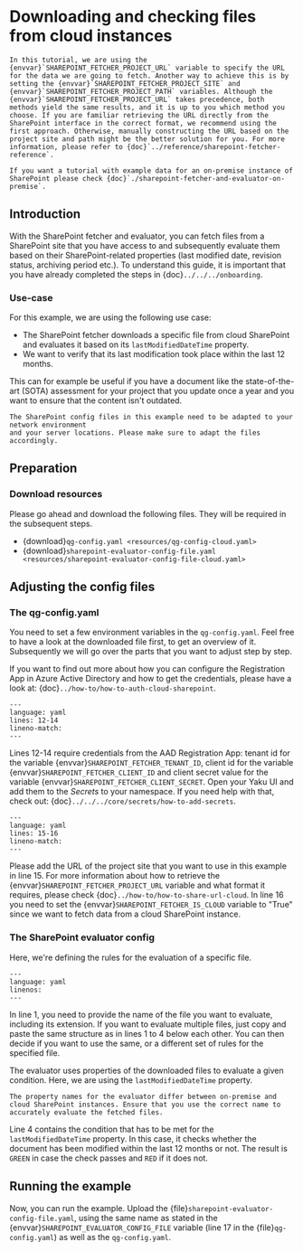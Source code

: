 <!--
SPDX-FileCopyrightText: 2024 grow platform GmbH

SPDX-License-Identifier: MIT
-->

# Downloading and checking files from cloud instances

```{note}
In this tutorial, we are using the {envvar}`SHAREPOINT_FETCHER_PROJECT_URL` variable to specify the URL for the data we are going to fetch. Another way to achieve this is by setting the {envvar}`SHAREPOINT_FETCHER_PROJECT_SITE` and {envvar}`SHAREPOINT_FETCHER_PROJECT_PATH` variables. Although the {envvar}`SHAREPOINT_FETCHER_PROJECT_URL` takes precedence, both methods yield the same results, and it is up to you which method you choose. If you are familiar retrieving the URL directly from the SharePoint interface in the correct format, we recommend using the first approach. Otherwise, manually constructing the URL based on the project site and path might be the better solution for you. For more information, please refer to {doc}`../reference/sharepoint-fetcher-reference`.
```

```{note}
If you want a tutorial with example data for an on-premise instance of SharePoint please check {doc}`./sharepoint-fetcher-and-evaluator-on-premise`.
```

## Introduction

With the SharePoint fetcher and evaluator, you can fetch files from a SharePoint site that you have access to and subsequently evaluate them based on their SharePoint-related properties (last modified date, revision status, archiving period etc.). To understand this guide, it is important that you have already completed the steps in {doc}`../../../onboarding`.

### Use-case

For this example, we are using the following use case:

* The SharePoint fetcher downloads a specific file from cloud SharePoint and evaluates it based on its `lastModifiedDateTime` property.
* We want to verify that its last modification took place within the last 12 months.

This can for example be useful if you have a document like the state-of-the-art (SOTA) assessment for your project that you update once a year and you want to ensure that the content isn't outdated.

```{note}
The SharePoint config files in this example need to be adapted to your network environment
and your server locations. Please make sure to adapt the files accordingly.
```

## Preparation

### Download resources

Please go ahead and download the following files. They will be required in the subsequent steps.

* {download}`qg-config.yaml <resources/qg-config-cloud.yaml>`
* {download}`sharepoint-evaluator-config-file.yaml <resources/sharepoint-evaluator-config-file-cloud.yaml>`

## Adjusting the config files

### The qg-config.yaml

You need to set a few environment variables in the `qg-config.yaml`. Feel free
to have a look at the downloaded file first, to get an overview of it.
Subsequently we will go over the parts that you want to adjust step by step.

If you want to find out more about how you can configure the Registration App in
Azure Active Directory and how to get the credentials, please have a look at:
{doc}`../how-to/how-to-auth-cloud-sharepoint`.

```{literalinclude} resources/qg-config-cloud.yaml
---
language: yaml
lines: 12-14
lineno-match:
---
```

Lines 12-14 require credentials from the AAD Registration App: tenant id for the variable {envvar}`SHAREPOINT_FETCHER_TENANT_ID`, client id for the variable {envvar}`SHAREPOINT_FETCHER_CLIENT_ID` and client secret value for the variable {envvar}`SHAREPOINT_FETCHER_CLIENT_SECRET`. Open your Yaku UI and add them to the _Secrets_ to your namespace. If you need help with that, check out: {doc}`../../../core/secrets/how-to-add-secrets`.

```{literalinclude} resources/qg-config-cloud.yaml
---
language: yaml
lines: 15-16
lineno-match:
---
```

Please add the URL of the project site that you want to use in this example in line 15. For more information about how to retrieve the {envvar}`SHAREPOINT_FETCHER_PROJECT_URL` variable and what format it requires, please check {doc}`../how-to/how-to-share-url-cloud`. In line 16 you need to set the {envvar}`SHAREPOINT_FETCHER_IS_CLOUD` variable to "True" since we want to fetch data from a cloud SharePoint instance.

### The SharePoint evaluator config

Here, we're defining the rules for the evaluation of a specific file.

```{literalinclude} resources/sharepoint-evaluator-config-file-cloud.yaml
---
language: yaml
linenos:
---
```

In line 1, you need to provide the name of the file you want to evaluate, including its extension. If you want to evaluate multiple files, just copy and paste the same structure as in lines 1 to 4 below each other. You can then decide if you want to use the same, or a different set of rules for the specified file.

The evaluator uses properties of the downloaded files to evaluate a given condition. Here, we are using the `lastModifiedDateTime` property.

```{attention}
The property names for the evaluator differ between on-premise and cloud SharePoint instances. Ensure that you use the correct name to accurately evaluate the fetched files.
```

Line 4 contains the condition that has to be met for the `lastModifiedDateTime` property. In this case, it checks whether the document has been modified within the last 12 months or not. The result is `GREEN` in case the check passes and `RED` if it does not.

## Running the example

Now, you can run the example. Upload the {file}`sharepoint-evaluator-config-file.yaml`, using the same name as stated in the {envvar}`SHAREPOINT_EVALUATOR_CONFIG_FILE` variable (line 17 in the {file}`qg-config.yaml`) as well as the `qg-config.yaml`.
